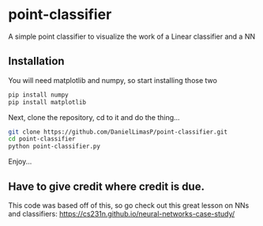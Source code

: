 # point-classifier
A simple point classifier to visualize the work of a Linear classifier and a NN

## Installation
You will need matplotlib and numpy, so start installing those two

```bash
pip install numpy
pip install matplotlib
```

Next, clone the repository, cd to it and do the thing...

```bash
git clone https://github.com/DanielLimasP/point-classifier.git
cd point-classifier
python point-classifier.py
```

Enjoy...

## Have to give credit where credit is due. 

This code was based off of this, so go check out this great lesson on NNs and classifiers:
https://cs231n.github.io/neural-networks-case-study/
